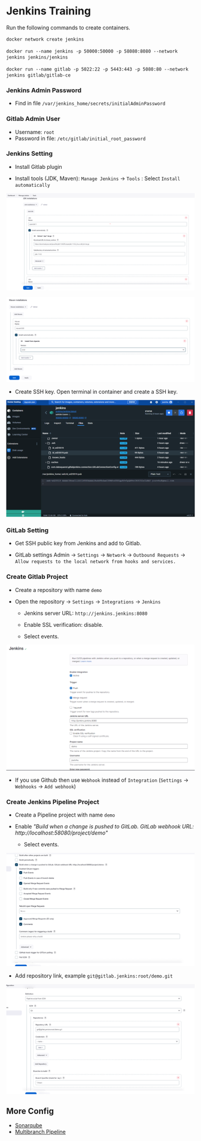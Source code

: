 # Jenkins Training

Run the following commands to create containers.

```
docker network create jenkins

docker run --name jenkins -p 50000:50000 -p 58080:8080 --network jenkins jenkins/jenkins

docker run --name gitlab -p 5022:22 -p 5443:443 -p 5080:80 --network jenkins gitlab/gitlab-ce
```

### Jenkins Admin Password

- Find in file `/var/jenkins_home/secrets/initialAdminPassword`

### Gitlab Admin User

- Username: `root`
- Password in file: `/etc/gitlab/initial_root_password`

### Jenkins Setting

- Install Gitlab plugin

- Install tools (JDK, Maven): `Manage Jenkins` -> `Tools` : Select `Install automatically`

![image](doc/Screenshot%202023-07-16%20010405.png)

![image](doc/Screenshot%202023-07-16%20010525.png)

- Create SSH key. Open terminal in container and create a SSH key.

![image](doc/Screenshot%202023-07-16%20011323.png)

### GitLab Setting

- Get SSH public key from Jenkins and add to Gitlab.

- GitLab settings Admin -> `Settings` -> `Network` -> `Outbound Requests` -> `Allow requests to the local network from hooks and services.`

### Create Gitlab Project

- Create a repository with name `demo`

- Open the repository -> `Settings` -> `Integrations` -> `Jenkins`

  - Jenkins server URL: `http://jenkins.jenkins:8080`

  - Enable SSL verification: disable.

  - Select events.

![image](doc/Screenshot%202023-07-16%20010734.png)

- If you use Github then use `Webhook` instead of `Integration` (`Settings` -> `Webhooks` -> `Add webhook`)

### Create Jenkins Pipeline Project

- Create a Pipeline project with name `demo`

- Enable _"Build when a change is pushed to GitLab. GitLab webhook URL: http://localhost:58080/project/demo"_

  - Select events.

![image](doc/Screenshot%202023-07-16%20010615.png)

- Add repository link, example `git@gitlab.jenkins:root/demo.git`

![image](doc/Screenshot%202023-07-16%20010649.png)

## More Config

- [Sonarqube](./sonar)
- [Multibranch Pipeline](./multibranch)
